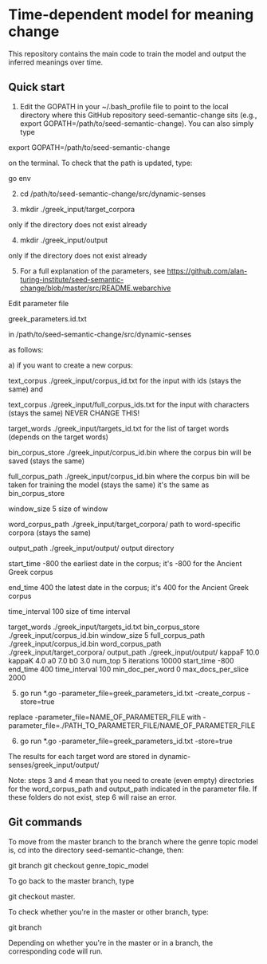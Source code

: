# Time-dependent model for meaning change    

This repository contains the main code to train the model and output the inferred meanings over time.    


## Quick start    

1. Edit the GOPATH in your ~/.bash_profile file to point to the local directory where this GitHub repository seed-semantic-change sits (e.g., export GOPATH=/path/to/seed-semantic-change). You can also simply type 

export GOPATH=/path/to/seed-semantic-change

on the terminal. To check that the path is updated, type: 

go env

2. cd /path/to/seed-semantic-change/src/dynamic-senses     

3. mkdir ./greek_input/target_corpora 

only if the directory does not exist already

4. mkdir	./greek_input/output       

only if the directory does not exist already
 
5. For a full explanation of the parameters, see https://github.com/alan-turing-institute/seed-semantic-change/blob/master/src/README.webarchive 

Edit parameter file

greek_parameters.id.txt

in /path/to/seed-semantic-change/src/dynamic-senses

as follows:

a) if you want to create a new corpus:

text_corpus	./greek_input/corpus_id.txt 
for the input with ids (stays the same)
and

text_corpus	./greek_input/full_corpus_ids.txt 
for the input with characters (stays the same) NEVER CHANGE THIS!

target_words	./greek_input/targets_id.txt
for the list of target words (depends on the target words)

bin_corpus_store	./greek_input/corpus_id.bin
where the corpus bin will be saved (stays the same)

full_corpus_path	./greek_input/corpus_id.bin
where the corpus bin will be taken for training the model (stays the same)
it's the same as bin_corpus_store

window_size	5
size of window

word_corpus_path	./greek_input/target_corpora/
path to word-specific corpora (stays the same)

output_path	./greek_input/output/
output directory

start_time	-800
the earliest date in the corpus; it's -800 for the Ancient Greek corpus

end_time	400
the latest date in the corpus; it's 400 for the Ancient Greek corpus

time_interval	100
size of time interval

target_words	./greek_input/targets_id.txt
bin_corpus_store	./greek_input/corpus_id.bin
window_size	5
full_corpus_path	./greek_input/corpus_id.bin
word_corpus_path	./greek_input/target_corpora/
output_path	./greek_input/output/
kappaF	10.0
kappaK	4.0
a0	7.0
b0	3.0
num_top	5
iterations	10000
start_time	-800
end_time	400
time_interval	100
min_doc_per_word	0
max_docs_per_slice	2000


5. go run *.go -parameter_file=greek_parameters_id.txt  -create_corpus -store=true  

replace -parameter_file=NAME_OF_PARAMETER_FILE with
-parameter_file=./PATH_TO_PARAMETER_FILE/NAME_OF_PARAMETER_FILE

6. go run *.go -parameter_file=greek_parameters_id.txt  -store=true      

The results for each target word are stored in dynamic-senses/greek_input/output/      

 
Note: steps 3 and 4 mean that you need to create (even empty) directories for the word_corpus_path and output_path indicated in the parameter file. If these folders do not exist, step 6 will raise an error.    

## Git commands

To move from the master branch to the branch where the genre topic model is, cd into the directory seed-semantic-change, then:

git branch
git checkout genre_topic_model

To go back to the master branch, type

git checkout master. 

To check whether you're in the master or other branch, type:

git branch

Depending on whether you're in the master or in a branch, the corresponding code will run.
